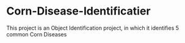 # Corn-Disease-Identificatier
This project is an Object Identification project, in which it identifies 5 common Corn Diseases
